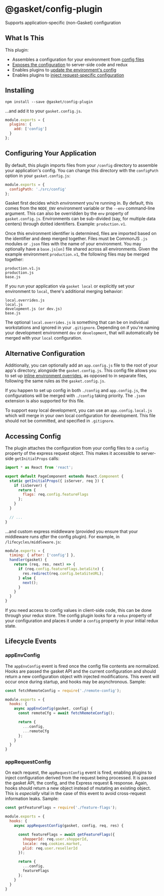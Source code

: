 # @gasket/config-plugin

Supports application-specific (non-Gasket) configuration

## What Is This

This plugin:

* Assembles a configuration for your environment from
  [config files](#application-config-files)
* [Exposes the configuration](#accessing-config) to server-side code and redux
* Enables plugins to [update the environment's config](#appenvconfig)
* Enables plugins to [inject request-specific configuration](#apprequestconfig)

## Installing

```shell
npm install --save @gasket/config-plugin
```

...and add it to your `gasket.config.js`.

```js
module.exports = {
  plugins: {
    add: ['config']
  }
};
```

## Configuring Your Application

By default, this plugin imports files from your `/config` directory to assemble
your application's config. You can change this directory with the `configPath`
option in your `gasket.config.js`:

```js
module.exports = {
  configPath: './src/config'
};
```

Gasket first decides which _environment_ you're running in. By default, this
comes from the `NODE_ENV` environment variable or the `--env` command-line 
argument. This can also be overridden by the `env` property of 
`gasket.config.js`. Environments can be sub-divided (say, for multiple data 
centers) through dotted identifiers. Example: `production.v1`.

Once this environment identifier is determined, files are imported based on the
identifier and deep merged together. Files must be CommonJS `.js` modules or
`.json` files with the name of your environment. You may optionally have a 
`base.js[on]` file shared across all environments. Given the example 
environment `production.v1`, the following files may be merged together:

```
production.v1.js
production.js
base.js
```

If you run your application via `gasket local` or explicitly set your
environment to `local`, there's additional merging behavior:

```
local.overrides.js
local.js
development.js (or dev.js)
base.js
```

The optional `local.overrides.js` is something that can be on individual
workstations and ignored in your `.gitignore`. Depending on if you're naming
your development environment `dev` or `development`, that will automatically
be merged with your `local` configuration.

## Alternative Configuration

Additionally, you can optionally add an `app.config.js` file to the root of
your app's directory, alongside the `gasket.config.js`. This config file allows
you to set up [inline environment overrides], as opposed to in separate files,
following the same rules as the `gasket.config.js`.

If you happen to set up config in both `./config` and `app.config.js`, the
configurations will be merged with `./config` taking priority. The `.json`
extension is also supported for this file.

To support easy local development, you can use an `app.config.local.js`
which will merge in your own local configuration for development. This file
should not be committed, and specified in `.gitignore`.

## Accessing Config

The plugin attaches the configuration from your config files to a `config` 
property of the express request object. This makes it accessible to server-side
`getInitialProps` calls:

```jsx harmony
import * as React from 'react';

export default PageComponent extends React.Component {
  static getInitialProps({ isServer, req }) {
    if (isServer) {
      return {
        flags: req.config.featureFlags
      };      
    }
  }
  
  // ...
}
```

...and custom express middleware (provided you ensure that your middleware 
runs _after_ the config plugin). For example, in `/lifecycles/middleware.js`:

```js
module.exports = {
  timing: { after: ['config'] },
  handler(gasket) {
    return (req, res, next) => {
      if (req.config.featureFlags.betaSite) {
        res.redirect(req.config.betaSiteURL);
      } else {
        next();
      }
    }
  }
}
```

If you need access to config values in client-side code, this can be done
through your redux store. The config plugin looks for a `redux` property of your
configuration and places it under a `config` property in your initial redux
state.

## Lifecycle Events

### appEnvConfig

The `appEnvConfig` event is fired once the config file contents are normalized.
Hooks are passed the gasket API and the current configuration and should
return a new configuration object with injected modifications. This event will
occur once during startup, and hooks may be asynchronous. Sample:

```js
const fetchRemoteConfig = require('./remote-config');

module.exports = {
  hooks: {
    async appEnvConfig(gasket, config) {
      const remoteCfg = await fetchRemoteConfig();

      return {
        ...config,
        ...remoteCfg
      };
    }
  }
}
```

### appRequestConfig

On each request, the `appRequestConfig` event is fired, enabling plugins to
inject configuration derived from the request being processed. It is passed
the gasket API, the config, and the Express request & response. Again, hooks
should return a new object instead of mutating an existing object. This is
_especially_ vital in the case of this event to avoid cross-request information
leaks. Sample:

```js
const getFeatureFlags = require('./feature-flags');

module.exports = {
  hooks: {
    async appRequestConfig(gasket, config, req, res) {

      const featureFlags = await getFeatureFlags({
        shopperId: req.user.shopperId,
        locale: req.cookies.market,
        plid: req.user.resellerId
      });

      return {
        ...config,
        featureFlags
      };
    }
  }
}
```

[inline environment overrides]:https://github.com/godaddy/gasket/docs/blob/master/guides/configuration.md#environments
